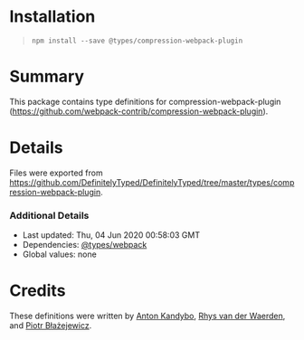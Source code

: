 # Installation
> `npm install --save @types/compression-webpack-plugin`

# Summary
This package contains type definitions for compression-webpack-plugin (https://github.com/webpack-contrib/compression-webpack-plugin).

# Details
Files were exported from https://github.com/DefinitelyTyped/DefinitelyTyped/tree/master/types/compression-webpack-plugin.

### Additional Details
 * Last updated: Thu, 04 Jun 2020 00:58:03 GMT
 * Dependencies: [@types/webpack](https://npmjs.com/package/@types/webpack)
 * Global values: none

# Credits
These definitions were written by [Anton Kandybo](https://github.com/dublicator), [Rhys van der Waerden](https://github.com/rhys-vdw), and [Piotr Błażejewicz](https://github.com/peterblazejewicz).
